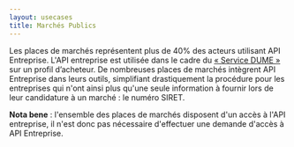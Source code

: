 ```yaml
---
layout: usecases
title: Marchés Publics
---
```


Les places de marchés représentent plus de 40% des acteurs utilisant
API Entreprise. L'API entreprise est utilisée dans le cadre du [« Service DUME »](https://www2.economie.gouv.fr/daj/dume-espd) sur un profil d’acheteur.
De nombreuses places de marchés intègrent API Entreprise dans leurs outils,
simplifiant drastiquement la procédure pour les entreprises qui n'ont
ainsi plus qu'une seule information à fournir lors de leur candidature
à un marché : le numéro SIRET.

**Nota bene** : l'ensemble des places de marchés disposent d'un accès à l'API entreprise, il n'est donc pas nécessaire d'effectuer une demande d'accès à API Entreprise.
